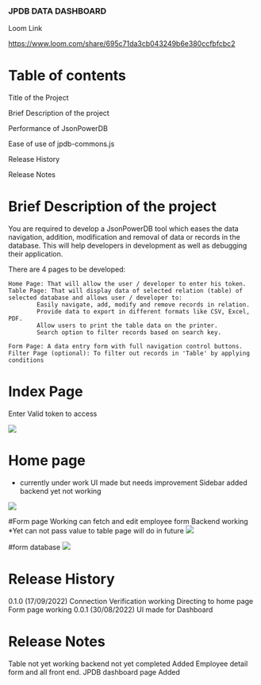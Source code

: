 ### JPDB DATA DASHBOARD

Loom Link

https://www.loom.com/share/695c71da3cb043249b6e380ccfbfcbc2


   
   # Table of contents
   
   Title of the Project

Brief Description of the project

Performance of JsonPowerDB 

Ease of use of jpdb-commons.js

Release History 

Release Notes 

 # Brief Description of the project

You are required to develop a JsonPowerDB tool which eases the data navigation, addition, modification and removal of data or records in the database. This will help developers in development as well as debugging their application.

There are 4 pages to be developed:

    Home Page: That will allow the user / developer to enter his token.
    Table Page: That will display data of selected relation (table) of selected database and allows user / developer to:
            Easily navigate, add, modify and remove records in relation.
            Provide data to export in different formats like CSV, Excel, PDF.
            Allow users to print the table data on the printer.
            Search option to filter records based on search key.

    Form Page: A data entry form with full navigation control buttons.
    Filter Page (optional): To filter out records in 'Table' by applying conditions
# Index Page

Enter Valid token to access

<img src ="https://user-images.githubusercontent.com/91979040/230964143-3c6f6863-e455-4575-98ba-9dac0e545c00.png">


# Home page
* currently under work UI made but needs improvement
Sidebar added 
backend yet not working
<img src = "https://user-images.githubusercontent.com/91979040/230964225-56fe0998-0406-42fe-8443-12a592ca05ad.png">

#Form page
Working
can fetch and edit employee form 
Backend working
*Yet can not pass value to table page will do in future
<img src ="https://user-images.githubusercontent.com/91979040/230964314-928a6970-2f79-4ea8-9aff-add0b655a91c.png">


#form database
<img src="https://user-images.githubusercontent.com/91979040/230964400-33abe96c-03b1-4080-85ad-570b76ab391d.png">


# Release History

0.1.0 (17/09/2022)
   Connection Verification working
   Directing to home page
   Form page working
0.0.1 (30/08/2022)
   UI made for Dashboard
# Release Notes 
   Table not yet working backend not yet completed
Added Employee detail form and all front end.
JPDB dashboard page Added




